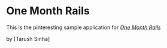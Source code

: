 # One Month Rails

This is the pinteresting sample application for [*One Month Rails*](http://onemonthrails.com)

by [Tarush Sinha]
